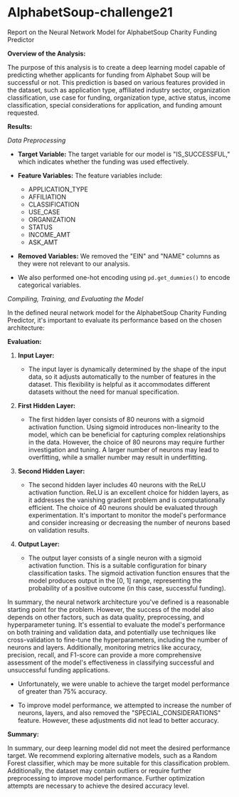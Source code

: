 # AlphabetSoup-challenge21
Report on the Neural Network Model for AlphabetSoup Charity Funding Predictor

**Overview of the Analysis:**

The purpose of this analysis is to create a deep learning model capable of predicting whether applicants for funding from Alphabet Soup will be successful or not. This prediction is based on various features provided in the dataset, such as application type, affiliated industry sector, organization classification, use case for funding, organization type, active status, income classification, special considerations for application, and funding amount requested.

**Results:**

*Data Preprocessing*

- **Target Variable:** The target variable for our model is "IS_SUCCESSFUL," which indicates whether the funding was used effectively.

- **Feature Variables:** The feature variables include:
  - APPLICATION_TYPE
  - AFFILIATION
  - CLASSIFICATION
  - USE_CASE
  - ORGANIZATION
  - STATUS
  - INCOME_AMT
  - ASK_AMT

- **Removed Variables:** We removed the "EIN" and "NAME" columns as they were not relevant to our analysis.

- We also performed one-hot encoding using `pd.get_dummies()` to encode categorical variables.

*Compiling, Training, and Evaluating the Model*

In the defined neural network model for the AlphabetSoup Charity Funding Predictor, it's important to evaluate its performance based on the chosen architecture:

**Evaluation:**

1. **Input Layer:**
   - The input layer is dynamically determined by the shape of the input data, so it adjusts automatically to the number of features in the dataset. This flexibility is helpful as it accommodates different datasets without the need for manual specification.

2. **First Hidden Layer:**
   - The first hidden layer consists of 80 neurons with a sigmoid activation function. Using sigmoid introduces non-linearity to the model, which can be beneficial for capturing complex relationships in the data. However, the choice of 80 neurons may require further investigation and tuning. A larger number of neurons may lead to overfitting, while a smaller number may result in underfitting.

3. **Second Hidden Layer:**
   - The second hidden layer includes 40 neurons with the ReLU activation function. ReLU is an excellent choice for hidden layers, as it addresses the vanishing gradient problem and is computationally efficient. The choice of 40 neurons should be evaluated through experimentation. It's important to monitor the model's performance and consider increasing or decreasing the number of neurons based on validation results.

4. **Output Layer:**
   - The output layer consists of a single neuron with a sigmoid activation function. This is a suitable configuration for binary classification tasks. The sigmoid activation function ensures that the model produces output in the [0, 1] range, representing the probability of a positive outcome (in this case, successful funding). 

In summary, the neural network architecture you've defined is a reasonable starting point for the problem. However, the success of the model also depends on other factors, such as data quality, preprocessing, and hyperparameter tuning. It's essential to evaluate the model's performance on both training and validation data, and potentially use techniques like cross-validation to fine-tune the hyperparameters, including the number of neurons and layers. Additionally, monitoring metrics like accuracy, precision, recall, and F1-score can provide a more comprehensive assessment of the model's effectiveness in classifying successful and unsuccessful funding applications.

- Unfortunately, we were unable to achieve the target model performance of greater than 75% accuracy.

- To improve model performance, we attempted to increase the number of neurons, layers, and also removed the "SPECIAL_CONSIDERATIONS" feature. However, these adjustments did not lead to better accuracy.

**Summary:**

In summary, our deep learning model did not meet the desired performance target. We recommend exploring alternative models, such as a Random Forest classifier, which may be more suitable for this classification problem. Additionally, the dataset may contain outliers or require further preprocessing to improve model performance. Further optimization attempts are necessary to achieve the desired accuracy level.
